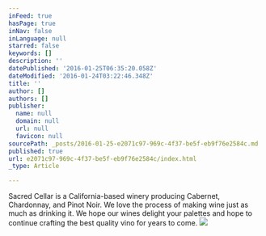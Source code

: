 ```yaml
---
inFeed: true
hasPage: true
inNav: false
inLanguage: null
starred: false
keywords: []
description: ''
datePublished: '2016-01-25T06:35:20.058Z'
dateModified: '2016-01-24T03:22:46.348Z'
title: ''
author: []
authors: []
publisher:
  name: null
  domain: null
  url: null
  favicon: null
sourcePath: _posts/2016-01-25-e2071c97-969c-4f37-be5f-eb9f76e2584c.md
published: true
url: e2071c97-969c-4f37-be5f-eb9f76e2584c/index.html
_type: Article

---
```

Sacred Cellar is a California-based winery producing Cabernet, Chardonnay, and Pinot Noir.  We love the process of making wine just as much as drinking it.  We hope our wines delight your palettes and hope to continue crafting the best quality vino for years to come.
![](https://the-grid-user-content.s3-us-west-2.amazonaws.com/88aa7d20-cedf-42ac-b700-2b5ab8cf7f84.jpg)